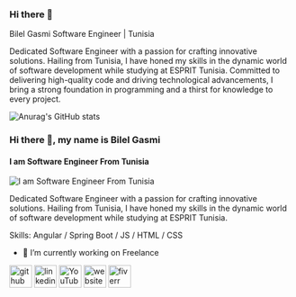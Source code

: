 ### Hi there 👋

Bilel Gasmi
Software Engineer | Tunisia

Dedicated Software Engineer with a passion for crafting innovative solutions. Hailing from Tunisia, I have honed my skills in the dynamic world of software development while studying at ESPRIT Tunisia. Committed to delivering high-quality code and driving technological advancements, I bring a strong foundation in programming and a thirst for knowledge to every project.

![Anurag's GitHub stats](https://github-readme-stats.vercel.app/api?username=bilelgasmi97&theme=dark&show_icons=true)

### Hi there 👋, my name is Bilel Gasmi
#### I am Software Engineer From Tunisia
![I am Software Engineer From Tunisia](https://media.licdn.com/dms/image/D4E16AQH-ak1AL5OK_g/profile-displaybackgroundimage-shrink_350_1400/0/1695839296795?e=1701302400&v=beta&t=HIIaSK42NmnOOFqNro6aoZ49FPeYD2VId5Bk1mAr_3I)

Dedicated Software Engineer with a passion for crafting innovative solutions. Hailing from Tunisia, I have honed my skills in the dynamic world of software development while studying at ESPRIT Tunisia. 

Skills: Angular / Spring Boot / JS / HTML / CSS

- 🔭 I’m currently working on Freelance 


[<img src='https://cdn.jsdelivr.net/npm/simple-icons@3.0.1/icons/github.svg' alt='github' height='40'>](https://github.com/https://github.com/bilelgasmi97)  [<img src='https://cdn.jsdelivr.net/npm/simple-icons@3.0.1/icons/linkedin.svg' alt='linkedin' height='40'>](https://www.linkedin.com/in/https://www.linkedin.com/in/bilel-gasmi//)  [<img src='https://cdn.jsdelivr.net/npm/simple-icons@3.0.1/icons/youtube.svg' alt='YouTube' height='40'>](https://www.youtube.com/channel/https://www.youtube.com/channel/UCLZGLLkUYw3zzGyW6hrc5wg)  [<img src='https://cdn.jsdelivr.net/npm/simple-icons@3.0.1/icons/icloud.svg' alt='website' height='40'>](www.billgs.com (comming soon))  [<img src='https://cdn.jsdelivr.net/npm/simple-icons@3.0.1/icons/fiverr.svg' alt='fiverr' height='40'>](https://www.fiverr.com/billgs?up_rollout=true)  




